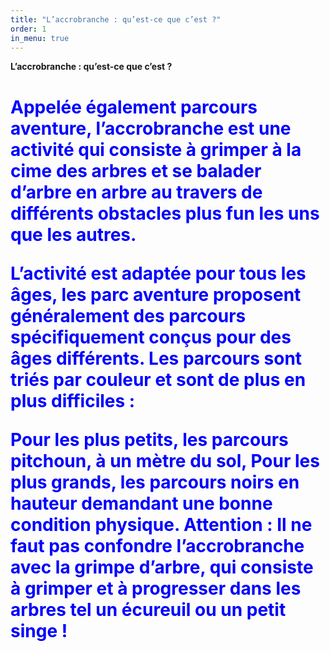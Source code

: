 ```yaml
---
title: "L’accrobranche : qu’est-ce que c’est ?"
order: 1
in_menu: true
---
```

**L’accrobranche : qu’est-ce que c’est ?**<h1 style="color:blue;">
Appelée également parcours aventure, l’accrobranche est une activité qui consiste à grimper à la cime des arbres et se balader d’arbre en arbre au travers de différents obstacles plus fun les uns que les autres.

L’activité est adaptée pour tous les âges, les parc aventure proposent généralement des parcours spécifiquement conçus pour des âges différents. Les parcours sont triés par couleur et sont de plus en plus difficiles :

Pour les plus petits, les parcours pitchoun, à un mètre du sol,
Pour les plus grands, les parcours noirs en hauteur demandant une bonne condition physique.
Attention : Il ne faut pas confondre l’accrobranche avec la grimpe d’arbre, qui consiste à grimper et à progresser dans les arbres tel un écureuil ou un petit singe ! 